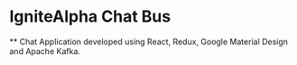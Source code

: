 # IgniteAlpha Chat Bus
** Chat Application developed using React, Redux, Google Material Design and Apache Kafka.
